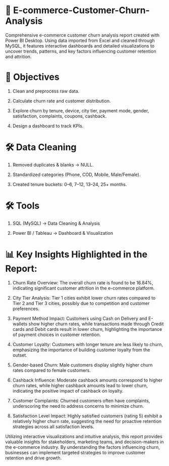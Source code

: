 # 📘 E-commerce-Customer-Churn-Analysis
Comprehensive e-commerce customer churn analysis report created with Power BI Desktop. Using data imported from Excel and cleaned through MySQL, it features interactive dashboards and detailed visualizations to uncover trends, patterns, and key factors influencing customer retention and attrition.

# 🎯 Objectives

1. Clean and preprocess raw data.

2. Calculate churn rate and customer distribution.

3. Explore churn by tenure, device, city tier, payment mode, gender, satisfaction, complaints, coupons, cashback.

4. Design a dashboard to track KPIs.

# 🛠 Data Cleaning

1. Removed duplicates & blanks → NULL.

2. Standardized categories (Phone, COD, Mobile, Male/Female).

3. Created tenure buckets: 0–6, 7–12, 13–24, 25+ months.

# 🛠 Tools

1. SQL (MySQL) → Data Cleaning & Analysis

2. Power BI / Tableau → Dashboard & Visualization

# 📊 Key Insights Highlighted in the Report:

1. Churn Rate Overview: The overall churn rate is found to be 16.84%, indicating significant customer attrition in the e-commerce platform.

2. City Tier Analysis: Tier 1 cities exhibit lower churn rates compared to Tier 2 and Tier 3 cities, possibly due to competition and customer preferences.

3. Payment Method Impact: Customers using Cash on Delivery and E-wallets show higher churn rates, while transactions made through Credit cards and Debit cards result in lower churn, highlighting the importance of payment choices in customer retention.

4. Customer Loyalty: Customers with longer tenure are less likely to churn, emphasizing the importance of building customer loyalty from the outset.

5. Gender-based Churn: Male customers display slightly higher churn rates compared to female customers.

6. Cashback Influence: Moderate cashback amounts correspond to higher churn rates, while higher cashback amounts lead to lower churn, indicating the positive impact of cashback on loyalty.

7. Customer Complaints: Churned customers often have complaints, underscoring the need to address concerns to minimize churn.

8. Satisfaction Level Impact: Highly satisfied customers (rating 5) exhibit a relatively higher churn rate, suggesting the need for proactive retention strategies across all satisfaction levels.

Utilizing interactive visualizations and intuitive analysis, this report provides valuable insights for stakeholders, marketing teams, and decision-makers in the e-commerce industry. By understanding the factors influencing churn, businesses can implement targeted strategies to improve customer retention and drive growth.
